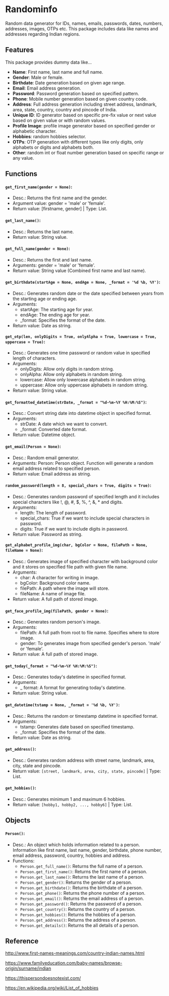 # Randominfo #
Random data generator for IDs, names, emails, passwords, dates, numbers, addresses, images, OTPs etc. This package includes data like names and addresses regarding Indian regions.

## Features ##
This package provides dummy data like...

* **Name**: First name, last name and full name.
* **Gender**: Male or female.
* **Birthdate**: Date generation based on given age range.
* **Email**: Email address generation.
* **Password**: Password generation based on specified pattern.
* **Phone**: Mobile number generation based on given country code.
* **Address**: Full address generation including street address, landmark, area, state, country, country and pincode of India.
* **Unique ID**: ID generator based on specific pre-fix value or next value based on given value or with random values.
* **Profile Image**: profile image generator based on specified gender or alphabetic character.
* **Hobbies**: random hobbies selector.
* **OTPs**: OTP generation with different types like only digits, only alphabets or digits and alphabets both.
* **Other**: random int or float number generation based on specific range or any value.

## Functions ##
#### `get_first_name(gender = None)`: ####
* Desc.: Returns the first name and the gender.
* Argument value: gender = 'male' or 'female'.
* Return value: [firstname, gender] | Type: List.

#### `get_last_name()`: ####
* Desc.: Returns the last name.
* Return value: String value.

#### `get_full_name(gender = None)`: ####
* Desc.: Returns the first and last name.
* Arguments: gender = 'male' or 'female'.
* Return value: String value (Combined first name and last name).

#### `get_birthdate(startAge = None, endAge = None, _format = '%d %b, %Y')`: ####
* Desc.: Generates random date or the date specified between years from the starting age or ending age.
* Arguments:
    * startAge: The starting age for year.
    * endAge: The ending age for year.
    * _format: Specifies the format of the date.
* Return value: Date as string.

#### `get_otp(len, onlyDigits = True, onlyAlpha = True, lowercase = True, uppercase = True)`: ####
* Desc.: Generates one time password or random value in specified length of characters.
* Arguments:
    * onlyDigits: Allow only digits in random string.
    * onlyAlpha: Allow only alphabets in random string.
    * lowercase: Allow only lowercase alphabets in random string.
    * uppercase: Allow only uppercase alphabets in random string.
* Return value: String value.

#### `get_formatted_datetime(strDate, _format = "%d-%m-%Y %H:%M:%S")`: ####
* Desc.: Convert string date into datetime object in specified format.
* Arguments:
    * strDate: A date which we want to convert.
    * _format: Converted date format.
* Return value: Datetime object.

#### `get_email(Person = None)`: ####
* Desc.: Random email generator.
* Arguments: Person: Person object. Function will generate a random email address related to specified person.
* Return value: Email address as string.

#### `random_password(length = 8, special_chars = True, digits = True)`: ####
* Desc.: Generates random password of specified length and it includes special characters like !, @, #, $, %, ^, &, * and digits.
* Arguments:
    * length: The length of password.
    * special_chars: True if we want to include special characters in password.
    * digits: True if we want to include digits in password.
* Return value: Password as string.

#### `get_alphabet_profile_img(char, bgColor = None, filePath = None, fileName = None)`: ####
* Desc.: Generates image of specified character with background color and it stores on specified file path with given file name.
* Arguments:
    * char: A character for writing in image.
    * bgColor: Background color name.
    * filePath: A path where the image will store.
    * fileName: A name of image file.
* Return value: A full path of stored image.

#### `get_face_profile_img(filePath, gender = None)`: ####
* Desc.: Generates random person's image.
* Arguments:
    * filePath: A full path from root to file name. Specifies where to store image.
    * gender: To generates image from specified gender's person. 'male' or 'female'.
* Return value: A full path of stored image.

#### `get_today(_format = "%d-%m-%Y %H:%M:%S")`: ####
* Desc.: Generates today's datetime in specified format.
* Arguments:
    * _ format: A format for generating today's datetime.
* Return value: String value.

#### `get_datetime(tstamp = None, _format = '%d %b, %Y')`: ####
* Desc.: Returns the random or timestamp datetime in specified format.
* Arguments:
    * tstamp: Generates date based on specified timestamp.
    * _format: Specifies the format of the date.
* Return value: Date as string.

#### `get_address()`: ####
* Desc.: Generates random address with street name, landmark, area, city, state and pincode.
* Return value: `[street, landmark, area, city, state, pincode]` | Type: List.

#### `get_hobbies()`: ####
* Desc.: Generates minimum 1 and maximum 6 hobbies.
* Return value: `[hobby1, hobby2, ..., hobby6]` | Type: List.

## Objects ##
#### `Person()`: ####
* Desc.: An object which holds information related to a person. Information like first name, last name, gender, birthdate, phone number, email address, password, country, hobbies and address.
* Functions:
    * `Person.get_full_name()`: Returns the full name of a person.
    * `Person.get_first_name()`: Returns the first name of a person.
    * `Person.get_last_name()`: Returns the last name of a person.
    * `Person.get_gender()`: Returns the gender of a person.
    * `Person.get_birthdate()`: Returns the birthdate of a person.
    * `Person.get_phone()`: Returns the phone number of a person.
    * `Person.get_email()`: Returns the email address of a person.
    * `Person.get_password()`: Returns the password of a person.
    * `Person.get_country()`: Returns the country of a person.
    * `Person.get_hobbies()`: Returns the hobbies of a person.
    * `Person.get_address()`: Returns the address of a person.
    * `Person.get_details()`: Returns the all details of a person.

## Reference ##
http://www.first-names-meanings.com/country-indian-names.html

https://www.familyeducation.com/baby-names/browse-origin/surname/indian

https://thispersondoesnotexist.com/

https://en.wikipedia.org/wiki/List_of_hobbies
